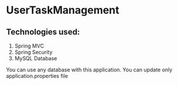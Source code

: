 # UserTaskManagement

## Technologies used:
1) Spring MVC
2) Spring Security
3) MySQL Database

You can use any database with this application. You can update only application.properties file
